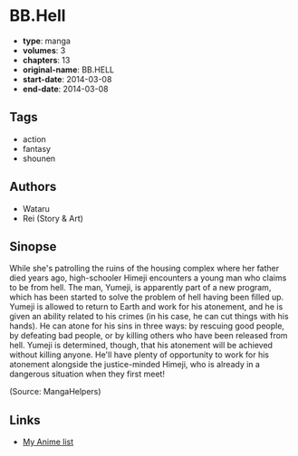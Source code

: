 # BB.Hell

-   **type**: manga
-   **volumes**: 3
-   **chapters**: 13
-   **original-name**: BB.HELL
-   **start-date**: 2014-03-08
-   **end-date**: 2014-03-08

## Tags

-   action
-   fantasy
-   shounen

## Authors

-   Wataru
-   Rei (Story & Art)

## Sinopse

While she's patrolling the ruins of the housing complex where her father died years ago, high-schooler Himeji encounters a young man who claims to be from hell. The man, Yumeji, is apparently part of a new program, which has been started to solve the problem of hell having been filled up. Yumeji is allowed to return to Earth and work for his atonement, and he is given an ability related to his crimes (in his case, he can cut things with his hands). He can atone for his sins in three ways: by rescuing good people, by defeating bad people, or by killing others who have been released from hell. Yumeji is determined, though, that his atonement will be achieved without killing anyone. He'll have plenty of opportunity to work for his atonement alongside the justice-minded Himeji, who is already in a dangerous situation when they first meet!

(Source: MangaHelpers)

## Links

-   [My Anime list](https://myanimelist.net/manga/87260/BBHell)
